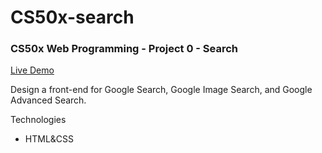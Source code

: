 # CS50x-search

### CS50x Web Programming - Project 0 - Search

[Live Demo](https://acamposcar.github.io/CS50x-search/)

Design a front-end for Google Search, Google Image Search, and Google Advanced Search.

Technologies
- HTML&CSS
